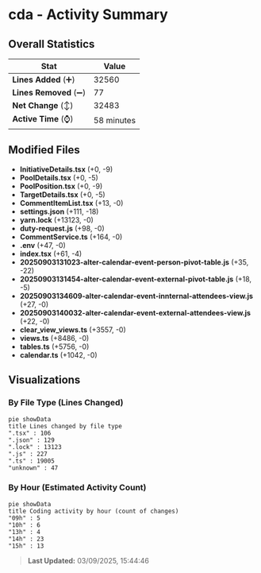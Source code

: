 # cda - Activity Summary 

## Overall Statistics

| Stat                   | Value                                                             |
| ---------------------- | ----------------------------------------------------------------- |
| **Lines Added** (➕)   | 32560                                          |
| **Lines Removed** (➖) | 77                                        |
| **Net Change** (↕)    | 32483                |
| **Active Time** (⌚)   | 58 minutes |


## Modified Files
- **InitiativeDetails.tsx** (+0, -9)
- **PoolDetails.tsx** (+0, -5)
- **PoolPosition.tsx** (+0, -9)
- **TargetDetails.tsx** (+0, -5)
- **CommentItemList.tsx** (+13, -0)
- **settings.json** (+111, -18)
- **yarn.lock** (+13123, -0)
- **duty-request.js** (+98, -0)
- **CommentService.ts** (+164, -0)
- **.env** (+47, -0)
- **index.tsx** (+61, -4)
- **20250903131023-alter-calendar-event-person-pivot-table.js** (+35, -22)
- **20250903131454-alter-calendar-event-external-pivot-table.js** (+18, -5)
- **20250903134609-alter-calendar-event-innternal-attendees-view.js** (+27, -0)
- **20250903140032-alter-calendar-event-external-attendees-view.js** (+22, -0)
- **clear_view_views.ts** (+3557, -0)
- **views.ts** (+8486, -0)
- **tables.ts** (+5756, -0)
- **calendar.ts** (+1042, -0)

## Visualizations

### By File Type (Lines Changed)

```mermaid
pie showData
title Lines changed by file type
".tsx" : 106
".json" : 129
".lock" : 13123
".js" : 227
".ts" : 19005
"unknown" : 47
```

### By Hour (Estimated Activity Count)

```mermaid
pie showData
title Coding activity by hour (count of changes)
"09h" : 5
"10h" : 6
"13h" : 4
"14h" : 23
"15h" : 13
```


> **Last Updated:** 03/09/2025, 15:44:46